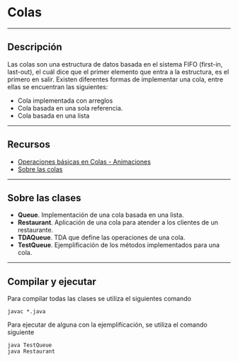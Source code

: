 # Colas

----

## Descripción

Las colas son una estructura de datos basada en el sistema FIFO (first-in, last-out), el cuál dice que el primer elemento que entra a la estructura, es el primero en salir. Existen diferentes formas de implementar una cola, entre ellas se encuentran las siguientes:

* Cola implementada con arreglos
* Cola basada en una sola referencia.
* Cola basada en una lista

----

## Recursos

* [Operaciones básicas en Colas - Animaciones](https://docs.google.com/presentation/d/1tifT8bVcazTRuDhi-Y2-xtU-yh-Pm8V8BBfh1_l9YMk/edit?usp=sharing)
* [Sobre las colas](https://e-hello-blog.netlify.app/estructuras-datos/colas)

----

## Sobre las clases

* **Queue**. Implementación de una cola basada en una lista.
* **Restaurant**. Aplicación de una cola para atender a los clientes de un restaurante.
* **TDAQueue**. TDA que define las operaciones de una cola.
* **TestQueue**. Ejemplificación de los métodos implementados para una cola.

----

## Compilar y ejecutar

Para compilar todas las clases se utiliza el siguientes comando

    javac *.java

Para ejecutar de alguna con la ejemplificación, se utiliza el comando siguiente

    java TestQueue
    java Restaurant
